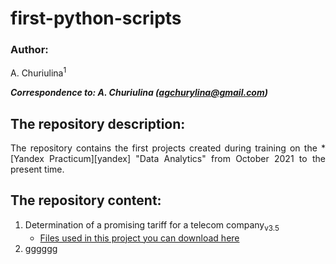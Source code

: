 # first-python-scripts

### Author:
<p align="justify">
A. Churiulina<sup>1</sup>

<em><strong>Correspondence to: A. Churiulina (agchurylina@gmail.com)</strong></em>

## The repository description:
<p align="justify">
  The repository contains the first projects created during training on the 
  * [Yandex Practicum][yandex]
  "Data Analytics" from October 2021 to the present time.
</p>

## The repository content:
1. Determination of a promising tariff for a telecom company<sub>v3.5</sub>
    * [Files used in this project you can download here][files]
2. [gggggg][2]
 
 
[yandex]: https://practicum.yandex.ru/
[files]: https://drive.google.com/drive/folders/1j_RJnurCjvznmK8t_xgIEYPvsBU93pHZ?usp=sharing
[2]: https://translate.google.com/
